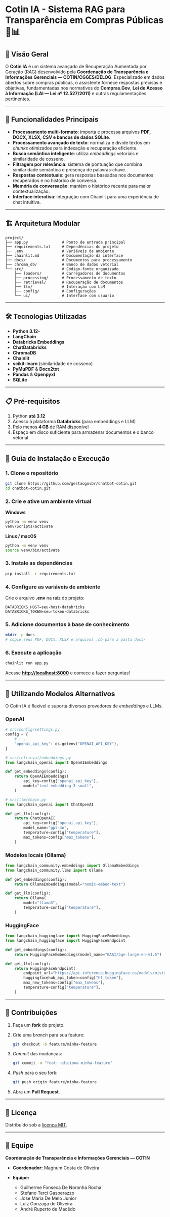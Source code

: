# Cotin IA - Sistema RAG para Transparência em Compras Públicas 🚀📊

## 📑 Visão Geral

O **Cotin IA** é um sistema avançado de Recuperação Aumentada por Geração (RAG) desenvolvido pela **Coordenação de Transparência e Informações Gerenciais — COTIN/CGGES/DELOG**. Especializado em dados abertos sobre compras públicas, o assistente fornece respostas precisas e objetivas, fundamentadas nos normativos do **Compras.Gov**, **Lei de Acesso à Informação (LAI — Lei nº 12.527/2011)** e outras regulamentações pertinentes.

---

## 🌟 Funcionalidades Principais

* **Processamento multi‑formato**: importa e processa arquivos **PDF, DOCX, XLSX, CSV e bancos de dados SQLite**.
* **Processamento avançado de texto**: normaliza e divide textos em *chunks* otimizados para indexação e recuperação eficiente.
* **Busca semântica inteligente**: utiliza *embeddings* vetoriais e similaridade de cosseno.
* **Filtragem por relevância**: sistema de pontuação que combina similaridade semântica e presença de palavras‑chave.
* **Respostas contextuais**: gera respostas baseadas nos documentos recuperados e no histórico de conversa.
* **Memória de conversação**: mantém o histórico recente para maior contextualização.
* **Interface interativa**: integração com Chainlit para uma experiência de chat intuitiva.

---

## 🏗️ Arquitetura Modular

```text
project/
├── app.py               # Ponto de entrada principal
├── requirements.txt     # Dependências do projeto
├── .env                 # Variáveis de ambiente
├── chainlit.md          # Documentação da interface
├── docs/                # Documentos para processamento
├── chroma_db/           # Banco de dados vetorial
└── src/                 # Código‑fonte organizado
    ├── loaders/         # Carregadores de documentos
    ├── processing/      # Processamento de texto
    ├── retrieval/       # Recuperação de documentos
    ├── llm/             # Interação com LLM
    ├── config/          # Configurações
    └── ui/              # Interface com usuario
```

---

## 🛠️ Tecnologias Utilizadas

* **Python 3.12-**
* **LangChain**
* **Databricks Embeddings**
* **ChatDatabricks**
* **ChromaDB**
* **Chainlit**
* **scikit‑learn** (similaridade de cosseno)
* **PyMuPDF** & **Docx2txt**
* **Pandas** & **Openpyxl**
* **SQLite**

---

## 📋 Pré‑requisitos

1. Python **até 3.12**
2. Acesso à plataforma **Databricks** (para embeddings e LLM)
3. Pelo menos **4 GB** de RAM disponível
4. Espaço em disco suficiente para armazenar documentos e o banco vetorial

---

## 🚀 Guia de Instalação e Execução

### 1. Clone o repositório

```bash
git clone https://github.com/gestaogovbr/chatbot-cotin.git
cd chatbot-cotin.git
```

### 2. Crie e ative um ambiente virtual

**Windows**

```bash
python -m venv venv
venv\Scripts\activate
```

**Linux / macOS**

```bash
python -m venv venv
source venv/bin/activate
```

### 3. Instale as dependências

```bash
pip install -r requirements.txt
```

### 4. Configure as variáveis de ambiente

Crie o arquivo **.env** na raiz do projeto:

```env
DATABRICKS_HOST=seu-host-databricks
DATABRICKS_TOKEN=seu-token-databricks
```

### 5. Adicione documentos à base de conhecimento

```bash
mkdir -p docs
# copie seus PDF, DOCX, XLSX e arquivos .db para a pasta docs/
```

### 6. Execute a aplicação

```bash
chainlit run app.py
```

Acesse **[http://localhost:8000](http://localhost:8000)** e comece a fazer perguntas!

---

## 🔄 Utilizando Modelos Alternativos

O Cotin IA é flexível e suporta diversos provedores de *embeddings* e LLMs.

### OpenAI

```python
# src/config/settings.py
config = {
    # ...
    "openai_api_key": os.getenv("OPENAI_API_KEY"),
}

# src/retrieval/embeddings.py
from langchain_openai import OpenAIEmbeddings

def get_embeddings(config):
    return OpenAIEmbeddings(
        api_key=config["openai_api_key"],
        model="text-embedding-3-small",
    )

# src/llm/chain.py
from langchain_openai import ChatOpenAI

def get_llm(config):
    return ChatOpenAI(
        api_key=config["openai_api_key"],
        model_name="gpt-4o",
        temperature=config["temperature"],
        max_tokens=config["max_tokens"],
    )
```

### Modelos locais (Ollama)

```python
from langchain_community.embeddings import OllamaEmbeddings
from langchain_community.llms import Ollama

def get_embeddings(config):
    return OllamaEmbeddings(model="nomic-embed-text")

def get_llm(config):
    return Ollama(
        model="llama3",
        temperature=config["temperature"],
    )
```

### HuggingFace

```python
from langchain_huggingface import HuggingFaceEmbeddings
from langchain_huggingface import HuggingFaceEndpoint

def get_embeddings(config):
    return HuggingFaceEmbeddings(model_name="BAAI/bge-large-en-v1.5")

def get_llm(config):
    return HuggingFaceEndpoint(
        endpoint_url="https://api-inference.huggingface.co/models/mistralai/Mistral-7B-Instruct-v0.2",
        huggingfacehub_api_token=config["hf_token"],
        max_new_tokens=config["max_tokens"],
        temperature=config["temperature"],
    )
```

---

## 🤝 Contribuições

1. Faça um **fork** do projeto.

2. Crie uma *branch* para sua feature:

   ```bash
   git checkout -b feature/minha-feature
   ```

3. *Commit* das mudanças:

   ```bash
   git commit -m "feat: adiciona minha-feature"
   ```

4. *Push* para o seu fork:

   ```bash
   git push origin feature/minha-feature
   ```

5. Abra um **Pull Request**.

---

## 📜 Licença

Distribuído sob a [licença MIT](LICENSE).

---

## 👥 Equipe

**Coordenação de Transparência e Informações Gerenciais — COTIN**

* **Coordenador:** Magnum Costa de Oliveira
* **Equipe:**

  * Guilherme Fonseca De Noronha Rocha
  * Stefano Terci Gasperazzo
  * Jose Maria De Melo Junior
  * Luiz Gonzaga de Oliveira
  * André Ruperto de Macêdo
